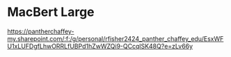 # MacBert Large
https://pantherchaffey-my.sharepoint.com/:f:/g/personal/rfisher2424_panther_chaffey_edu/EsxWFU1xLUFDgfLhwORRLfUBPd1hZwWZQi9-QCcqlSK48Q?e=zLv66y

